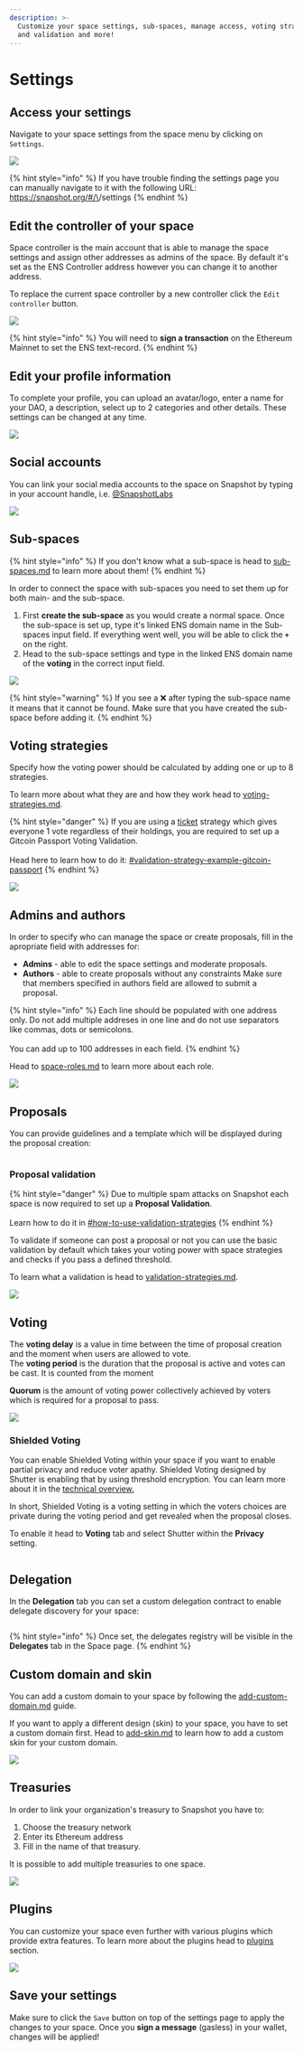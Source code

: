 ```yaml
---
description: >-
  Customize your space settings, sub-spaces, manage access, voting strategies
  and validation and more!
---
```


# Settings

## Access your settings

Navigate to your space settings from the space menu by clicking on `Settings`.

![](<../../.gitbook/assets/Capture d’écran 2022-08-11 à 14.07.53.png>)

{% hint style="info" %}
If you have trouble finding the settings page you can manually navigate to it with the following URL: https://snapshot.org/#/\<YOUR-ENS-NAME>/settings
{% endhint %}

## Edit the controller of your space

Space controller is the main account that is able to manage the space settings and assign other addresses as admins of the space. By default it's set as the ENS Controller address however you can change it to another address.&#x20;

To replace the current space controller by a new controller click the `Edit controller` button.

![](<../../.gitbook/assets/Capture d’écran 2022-08-11 à 14.14.17.png>)

{% hint style="info" %}
You will need to **sign a transaction** on the Ethereum Mainnet to set the ENS text-record.&#x20;
{% endhint %}

## Edit your profile information

To complete your profile, you can upload an avatar/logo, enter a name for your DAO, a description, select up to 2 categories and other details. These settings can be changed at any time.

![](<../../.gitbook/assets/Capture d’écran 2022-08-11 à 14.20.57.png>)

## Social accounts

You can link your social media accounts to the space on Snapshot by typing in your account handle, i.e. [@SnapshotLabs ](https://twitter.com/SnapshotLabs)

![](<../../.gitbook/assets/Capture d’écran 2022-08-11 à 14.30.17.png>)

## Sub-spaces

{% hint style="info" %}
If you don't know what a sub-space is head to [sub-spaces.md](sub-spaces.md "mention") to learn more about them!
{% endhint %}

In order to connect the space with sub-spaces you need to set them up for both main- and the sub-space.

1. First **create the sub-space** as you would create a normal space. Once the sub-space is set up, type it's linked ENS domain name in the Sub-spaces input field. If everything went well, you will be able to click the **`+`** on the right.
2. Head to the sub-space settings and type in the linked ENS domain name of the **voting** in the correct input field.

![](<../../.gitbook/assets/Capture d’écran 2022-08-11 à 14.30.37.png>)

{% hint style="warning" %}
If you see a  ❌  after typing the sub-space name it means that it cannot be found. Make sure that you have created the sub-space before adding it.
{% endhint %}

## Voting strategies

Specify how the voting power should be calculated by adding one or up to 8 strategies.

To learn more about what they are and how they work head to [voting-strategies.md](../strategies/voting-strategies.md "mention").

{% hint style="danger" %}
If you are using a [ticket](https://snapshot.org/#/strategy/ticket) strategy which gives everyone 1 vote regardless of their holdings, you are required to set up a Gitcoin Passport Voting Validation. \
\
Head here to learn how to do it: [#validation-strategy-example-gitcoin-passport](../strategies/validation-strategies.md#validation-strategy-example-gitcoin-passport "mention")
{% endhint %}

![](<../../.gitbook/assets/Capture d’écran 2022-08-11 à 14.31.08.png>)

## Admins and authors

In order to specify who can manage the space or create proposals, fill in the apropriate field with addresses for:

* **Admins** - able to edit the space settings and moderate proposals.&#x20;
* **Authors** - able to create proposals without any constraints Make sure that members specified in authors field are allowed to submit a proposal.

{% hint style="info" %}
Each line should be populated with one address only. Do not add multiple addreses in one line and do not use separators like commas, dots or semicolons.\
\
You can add up to 100 addresses in each field.
{% endhint %}

Head to [space-roles.md](space-roles.md "mention") to learn more about each role.

![](<../../.gitbook/assets/Capture d’écran 2022-08-11 à 14.31.29.png>)

##

## Proposals

You can provide guidelines and a template which will be displayed during the proposal creation:

<figure><img src="../../.gitbook/assets/image (3) (1) (1) (1).png" alt=""><figcaption></figcaption></figure>

### Proposal validation

{% hint style="danger" %}
Due to multiple spam attacks on Snapshot each space is now required to set up a **Proposal Validation**.\
\
Learn how to do it in [#how-to-use-validation-strategies](../strategies/validation-strategies.md#how-to-use-validation-strategies "mention")
{% endhint %}

To validate if someone can post a proposal or not you can use the basic validation by default which takes your voting power with space strategies and checks if you pass a defined threshold.

To learn what a validation is head to [validation-strategies.md](../strategies/validation-strategies.md "mention").

![](<../../.gitbook/assets/Capture d’écran 2022-08-11 à 14.31.47.png>)

## Voting

The **voting delay** is a value in time between the time of proposal creation and the moment when users are allowed to vote. \
The **voting period** is the duration that the proposal is active and votes can be cast. It is counted from the moment&#x20;

**Quorum** is the amount of voting power collectively achieved by voters which is required for a proposal to pass.

![](<../../.gitbook/assets/Capture d’écran 2022-08-11 à 14.32.03.png>)

### Shielded Voting

You can enable Shielded Voting within your space if you want to enable partial privacy and reduce voter apathy. Shielded Voting designed by Shutter is enabling that by using threshold encryption. You can learn more about it in the [technical overview.](https://blog.shutter.network/shutter-brings-shielded-voting-to-snapshot/)

In short, Shielded Voting is a voting setting in which the voters choices are private during the voting period and get revealed when the proposal closes.

To enable it head to **Voting** tab and select Shutter within the **Privacy** setting.&#x20;

<figure><img src="../../.gitbook/assets/image (13) (1).png" alt=""><figcaption></figcaption></figure>

## Delegation

In the **Delegation** tab you can set a custom delegation contract to enable delegate discovery for your space:

<figure><img src="../../.gitbook/assets/Screenshot 2023-06-30 at 13.17.08.png" alt=""><figcaption></figcaption></figure>

{% hint style="info" %}
Once set, the delegates registry will be visible in the **Delegates** tab in the Space page.
{% endhint %}

## Custom domain and skin

You can add a custom domain to your space by following the [add-custom-domain.md](add-custom-domain.md "mention") guide.

If you want to apply a different design (skin) to your space, you have to set a custom domain first. Head to [add-skin.md](add-skin.md "mention") to learn how to add a custom skin for your custom domain.

![](<../../.gitbook/assets/Capture d’écran 2022-08-11 à 14.32.30.png>)

## Treasuries

In order to link your organization's treasury to Snapshot you have to:

1. Choose the treasury network
2. Enter its Ethereum address
3. Fill in the name of that treasury.&#x20;

It is possible to add multiple treasuries to one space. &#x20;

![](<../../.gitbook/assets/Capture d’écran 2022-08-11 à 14.32.50.png>)

## Plugins

You can customize your space even further with various plugins which provide extra features. To learn more about the plugins head to [plugins](../plugins/ "mention") section.&#x20;

![](<../../.gitbook/assets/Capture d’écran 2022-08-11 à 14.33.20.png>)

## Save your settings

Make sure to click the `Save` button on top of the settings page to apply the changes to your space. Once you **sign a message** (gasless) in your wallet, changes will be applied!
